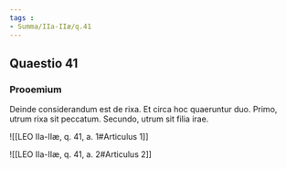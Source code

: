 ```yaml
---
tags : 
- Summa/IIa-IIæ/q.41
---
```


## Quaestio 41

### Prooemium

Deinde considerandum est de rixa. Et circa hoc quaeruntur duo. Primo, utrum rixa sit peccatum. Secundo, utrum sit filia irae.

![[LEO IIa-IIæ, q. 41, a. 1#Articulus 1]]

![[LEO IIa-IIæ, q. 41, a. 2#Articulus 2]]

